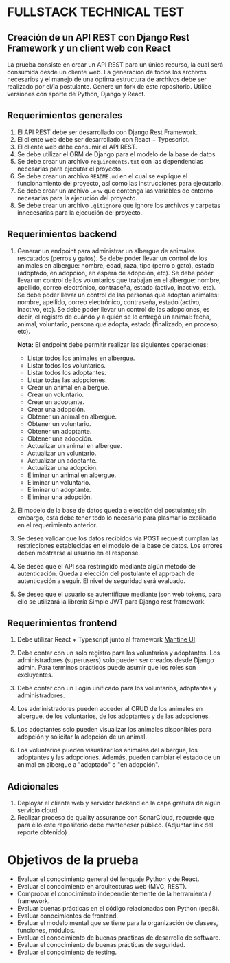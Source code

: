 # FULLSTACK TECHNICAL TEST
## Creación de un API REST con Django Rest Framework y un client web con React

La prueba consiste en crear un API REST para un único recurso, la cual será consumida desde un cliente web. La generación de todos los archivos necesarios y el manejo de una óptima estructura de archivos debe ser realizado por el/la postulante. Genere un fork de este repositorio. Utilice versiones con sporte de Python, Django y React.


## Requerimientos generales

1. El API REST debe ser desarrollado con Django Rest Framework.
2. El cliente web debe ser desarrollado con React + Typescript.
3. El cliente web debe consumir el API REST.
4. Se debe utilizar el ORM de Django para el modelo de la base de datos.
5. Se debe crear un archivo `requirements.txt` con las dependencias necesarias para ejecutar el proyecto.
6. Se debe crear un archivo `README.md` en el cual se explique el funcionamiento del proyecto, así como las instrucciones para ejecutarlo.
7. Se debe crear un archivo `.env` que contenga las variables de entorno necesarias para la ejecución del proyecto.
8. Se debe crear un archivo `.gitignore` que ignore los archivos y carpetas innecesarias para la ejecución del proyecto.


## Requerimientos backend
1. Generar un endpoint para administrar un albergue de animales rescatados (perros y gatos). Se debe poder llevar un control de los animales en albergue: nombre, edad, raza, tipo (perro o gato), estado (adoptado, en adopción, en espera de adopción, etc). Se debe poder llevar un control de los voluntarios que trabajan en el albergue: nombre, apellido, correo electrónico, contraseña, estado (activo, inactivo, etc). Se debe poder llevar un control de las personas que adoptan animales: nombre, apellido, correo electrónico, contraseña, estado (activo, inactivo, etc). Se debe poder llevar un control de las adopciones, es decir, el registro de cuándo y a quién se le entregó un animal: fecha, animal, voluntario, persona que adopta, estado (finalizado, en proceso, etc).

    **Nota:** El endpoint debe permitir realizar las siguientes operaciones:
    * Listar todos los animales en albergue.
    * Listar todos los voluntarios.
    * Listar todos los adoptantes.
    * Listar todas las adopciones.
    * Crear un animal en albergue.
    * Crear un voluntario.
    * Crear un adoptante.
    * Crear una adopción.
    * Obtener un animal en albergue.
    * Obtener un voluntario.
    * Obtener un adoptante.
    * Obtener una adopción.
    * Actualizar un animal en albergue.
    * Actualizar un voluntario.
    * Actualizar un adoptante.
    * Actualizar una adopción.
    * Eliminar un animal en albergue.
    * Eliminar un voluntario.
    * Eliminar un adoptante.
    * Eliminar una adopción.

2. El modelo de la base de datos queda a elección del postulante; sin embargo, esta debe tener todo lo necesario para plasmar lo explicado en el requerimiento anterior.

3. Se desea validar que los datos recibidos via POST request cumplan las restricciones establecidas en el modelo de la base de datos. Los errores deben mostrarse al usuario en el response.

4. Se desea que el API sea restringido mediante algún método de autenticación. Queda a elección del postulante el approach de autenticación a seguir. El nivel de seguridad será evaluado.

5. Se desea que el usuario se autentifique mediante json web tokens, para ello se utilizará la librería Simple JWT para Django rest framework.

## Requerimientos frontend

1. Debe utilizar React + Typescript junto al framework [Mantine UI](https://mantine.dev/).

2. Debe contar con un solo registro  para los voluntarios y adoptantes. Los administradores (superusers) solo pueden ser creados desde Django admin. Para terminos prácticos puede asumir que los roles son excluyentes.

3. Debe contar con un Login unificado para los voluntarios, adoptantes y administradores.

4. Los administradores pueden acceder al CRUD de los animales en albergue, de los voluntarios, de los adoptantes y de las adopciones.

5. Los adoptantes solo pueden visualizar los animales disponibles para adopción y solicitar la adopción de un animal.
6. Los voluntarios pueden visualizar los animales del albergue, los adoptantes y las adopciones. Además, pueden cambiar el estado de un animal en albergue a "adoptado" o "en adopción".


## Adicionales
1. Deployar el cliente web y servidor backend en la capa gratuita de algún servicio cloud.
2. Realizar proceso de quality assurance con SonarCloud, recuerde que para ello este repositorio debe manteneser público. (Adjuntar link del reporte obtenido)



# Objetivos de la prueba
* Evaluar el conocimiento general del lenguaje Python y de React.
* Evaluar el conocimiento en arquitecturas web (MVC, REST).
* Comprobar el conocimiento independientemente de la herramienta / framework.
* Evaluar buenas prácticas en el código relacionadas con Python (pep8).
* Evaluar conocimientos de frontend.
* Evaluar el modelo mental que se tiene para la organización de classes, funciones, módulos.
* Evaluar el conocimiento de buenas prácticas de desarrollo de software.
* Evaluar el conocimiento de buenas prácticas de seguridad.
* Evaluar el conocimiento de testing.

